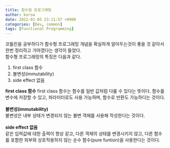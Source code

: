 ```yaml
---
title: 함수형 프로그래밍
author: korsw
date: 2022-01-05 23:11:57 +0900
categories: [Dev, common]
tags: [Functional Programming]
---
```


코틀린을 공부하다가 함수형 프로그래밍 개념을 확실하게 알아두는것이 좋을 것 같아서 한번 정리하고 가야겠다는 생각이 들었다.<br/>
함수형 프로그래밍의 특징은 다음과 같다.

1. first class 함수
2. 불변성(immutability)
3. side effect 없음

**first class 함수**
first class 함수는 함수를 일반 값처럼 다룰 수 있다는 뜻이다. 함수를 변수에 저장할 수 있고, 파라미터로도 사용 가능하며, 함수로 반환도 가능하다는 것이다.<br/>
<br/>
**불변성(immutability)**<br/>
불변성은 내부 상태가 변경되지 않는 불변 객체를 사용해 작성한다는 것이다.
<br/>
<br/>
**side effect 없음**<br/>
같은 입력값에 대한 출력이 항상 같고, 다른 객체의 상태를 변경시키지 않고, 다른 함수를 포함한 외부와 상호작용하지 않는 순수 함수(pure funtion)을 사용한다는 것이다.

